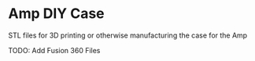 # Amp DIY Case
STL files for 3D printing or otherwise manufacturing the case for the Amp

TODO: Add Fusion 360 Files
